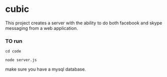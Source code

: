 # cubic

This project creates a server with the ability to do both facebook and skype messaging from a web application.

### TO run

`cd code`



`node server.js`

make sure you have a mysql database.
